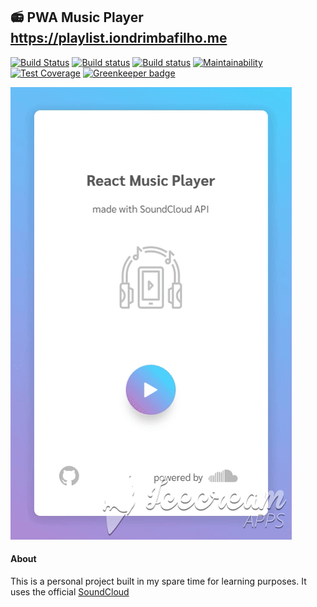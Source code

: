 ## :radio: PWA Music Player https://playlist.iondrimbafilho.me

[![Build Status](https://travis-ci.org/iondrimba/pwa-music-player.svg?branch=master)](https://travis-ci.org/iondrimba/pwa-music-player)
[![Build status](https://ci.appveyor.com/api/projects/status/2851mlkko79pif6y/branch/master?svg=true)](https://ci.appveyor.com/project/iondrimba/pwa-music-player)
[![Build status](https://david-dm.org/iondrimba/pwa-music-player.svg)](https://david-dm.org/iondrimba/pwa-music-player?view=list)
[![Maintainability](https://api.codeclimate.com/v1/badges/732c7048996ee6a48bb4/maintainability)](https://codeclimate.com/github/iondrimba/pwa-music-player/maintainability)
[![Test Coverage](https://api.codeclimate.com/v1/badges/732c7048996ee6a48bb4/test_coverage)](https://codeclimate.com/github/iondrimba/pwa-music-player/test_coverage) [![Greenkeeper badge](https://badges.greenkeeper.io/iondrimba/pwa-music-player.svg)](https://greenkeeper.io/)

![Demo](https://raw.githubusercontent.com/iondrimba/images/master/playlist.gif?raw=true)

#### About
This is a personal project built in my spare time for learning purposes.
It uses the official [SoundCloud](https://developers.soundcloud.com/docs/api)
